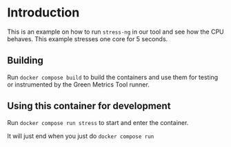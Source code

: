 # Introduction

This is an example on how to run `stress-ng` in our tool and see how the CPU behaves.
This example stresses one core for 5 seconds.

## Building

Run `docker compose build` to build the containers and use them for testing or
instrumented by the Green Metrics Tool runner.

## Using this container for development

Run `docker compose run stress` to start and enter the container.

It will just end when you just do `docker compose run`
